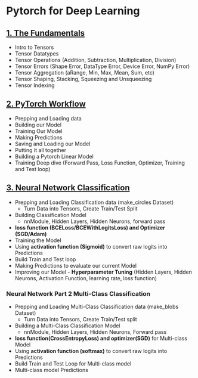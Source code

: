 # Pytorch for Deep Learning

## [1. The Fundamentals](https://github.com/KevinGastelum/PytorchDeepLearning/blob/main/1_PytorchFundamentals.ipynb)
 * Intro to Tensors
 * Tensor Datatypes
 * Tensor Operations (Addition, Subtraction, Multiplication, Division)
 * Tensor Errors (Shape Error, DataType Error, Device Error, NumPy Error)
 * Tensor Aggregation (aRange, Min, Max, Mean, Sum, etc)
 * Tensor Shaping, Stacking, Squeezing and Unsqueezing
 * Tensor Indexing
 
 ## [2. PyTorch Workflow](https://github.com/KevinGastelum/PytorchDeepLearning/blob/main/2_PytorchWorkflow.ipynb)
 * Prepping and Loading data
 * Building our Model
 * Training Our Model
 * Making Predictions
 * Saving and Loading our Model
 * Putting it all together
 * Building a Pytorch Linear Model
 * Training Deep dive (Forward Pass, Loss Function, Optimizer, Training and Test loop)
 
 ## [3. Neural Network Classification](https://github.com/KevinGastelum/PytorchDeepLearning/blob/main/3_PytorchClassification.ipynb)
 * Prepping and Loading Classification data (make_circles Dataset)
     * Turn Data into Tensors, Create Train/Test Split
 * Building Classification Model 
     * nnModule, Hidden Layers, Hidden Neurons, forward pass
 * **loss function (BCELoss/BCEWithLogitsLoss) and Optimizer (SGD/Adam)** 
 * Training the Model
 * Using **activation function (Sigmoid)** to convert raw logits into Predictions
 * Build Train and Test loop
 * Making Predictions to evaluate our current Model
 * Improving our Model - **Hyperparameter Tuning** (Hidden Layers, Hidden Neurons, Activation Function, learning rate, loss function)
 ### Neural Network Part 2 Multi-Class Classification
 * Prepping and Loading Multi-Class Classification data (make_blobs Dataset)
     * Turn Data into Tensors, Create Train/Test split
 * Building a Multi-Class Classification Model
     * nnModule, Hidden Layers, Hidden Neurons, Forward pass
 * **loss function(CrossEntropyLoss) and optimizer(SGD)** for Multi-class Model
 * Using **activation function (softmax)** to convert raw logits into Predictions
 * Build Train and Test Loop for Multi-class model 
 * Multi-class model Predictions
 
